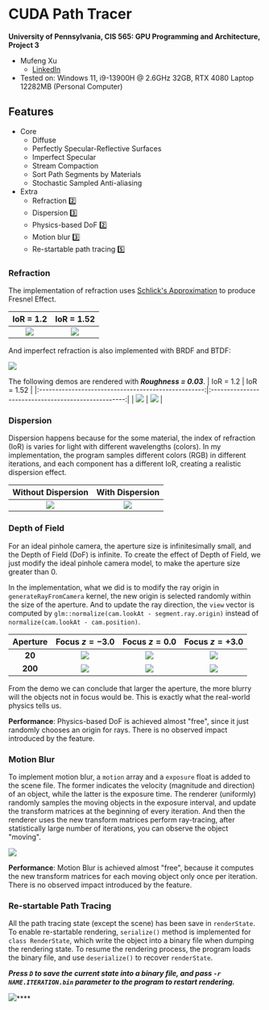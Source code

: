 CUDA Path Tracer
================

**University of Pennsylvania, CIS 565: GPU Programming and Architecture, Project 3**

* Mufeng Xu
  * [LinkedIn](https://www.linkedin.com/in/mufeng-xu/)
* Tested on: Windows 11, i9-13900H @ 2.6GHz 32GB, RTX 4080 Laptop 12282MB (Personal Computer)

## Features

- Core
  - Diffuse
  - Perfectly Specular-Reflective Surfaces
  - Imperfect Specular
  - Stream Compaction
  - Sort Path Segments by Materials
  - Stochastic Sampled Anti-aliasing
- Extra
  - Refraction 2️⃣
  - Dispersion 3️⃣
  - Physics-based DoF 2️⃣
  - Motion blur 3️⃣
  - Re-startable path tracing 5️⃣

### Refraction

The implementation of refraction uses [Schlick's Approximation](https://en.wikipedia.org/wiki/Schlick'**s_approximation**)
to produce Fresnel Effect.

|              IoR = 1.2               |               IoR = 1.52             |
|:------------------------------------:|:------------------------------------:|
| ![](img/cornell_refraction=1.2.png)  | ![](img/cornell_refraction=1.52.png) |

And imperfect refraction is also implemented with BRDF and BTDF:

![](img/BSDF.png)

The following demos are rendered with ***Roughness = 0.03***.
|                      IoR = 1.2                      |                       IoR = 1.52                    |
|:---------------------------------------------------:|:---------------------------------------------------:|
| ![](img/cornell_roughness=0.03_refrection=1.2.png)  | ![](img/cornell_roughness=0.03_refrection=1.52.png) |

### Dispersion

Dispersion happens because for the some material, 
the index of refraction (IoR) is varies for light with different wavelengths (colors).
In my implementation, the program samples different colors (RGB) in different iterations,
and each component has a different IoR, creating a realistic dispersion effect.

|            Without Dispersion           |             With Dispersion          |
|:---------------------------------------:|:------------------------------------:|
| ![](img/cornell_without_dispersion.png) | ![](img/cornell_with_dispersion.png) |

### Depth of Field

For an ideal pinhole camera, the aperture size is infinitesimally small, and the Depth of Field (DoF) is infinite.
To create the effect of Depth of Field, we just modify the ideal pinhole camera model, 
to make the aperture size greater than 0.

In the implementation, what we did is to modify the ray origin in `generateRayFromCamera` kernel,
the new origin is selected randomly within the size of the aperture.
And to update the ray direction, the `view` vector is computed by `glm::normalize(cam.lookAt - segment.ray.origin)`
instead of `normalize(cam.lookAt - cam.position)`.
  
| Aperture |          Focus $z=-3.0$         |           Focus $z=0.0$        |          Focus $z=+3.0$         |
|:--------:|:-------------------------------:|:------------------------------:|:-------------------------------:|
|  **20**  | ![](img/cornell_A20_L-3.0.png)  | ![](img/cornell_A20_L0.0.png)  | ![](img/cornell_A20_L+3.0.png)  |
| **200**  | ![](img/cornell_A200_L-3.0.png) | ![](img/cornell_A200_L0.0.png) | ![](img/cornell_A200_L+3.0.png) |

From the demo we can conclude that larger the aperture, the more blurry will the objects not in focus would be.
This is exactly what the real-world physics tells us.

**Performance**: Physics-based DoF is achieved almost "free", 
since it just randomly chooses an origin for rays.
There is no observed impact introduced by the feature.

### Motion Blur

To implement motion blur, a `motion` array and a `exposure` float is added to the scene file.
The former indicates the velocity (magnitude and direction) of an object, 
while the latter is the exposure time.
The renderer (uniformly) randomly samples the moving objects in the exposure interval, 
and update the transform matrices at the beginning of every iteration.
And then the renderer uses the new transform matrices perform ray-tracing,
after statistically large number of iterations, you can observe the object "moving".

![](img/cornell_motion_blur.png)

**Performance**: Motion Blur is achieved almost "free", 
because it computes the new transform matrices for each moving object only once per iteration.
There is no observed impact introduced by the feature.

### Re-startable Path Tracing

All the path tracing state (except the scene) has been save in `renderState`.
To enable re-startable rendering, `serialize()` method is implemented for `class RenderState`,
which write the object into a binary file when dumping the rendering state.
To resume the rendering process, 
the program loads the binary file, and use `deserialize()` to recover `renderState`.

***Press `D` to save the current state into a binary file, 
and pass `-r NAME.ITERATION.bin` parameter to the program to restart rendering.***

![](img/restart.gif)****

